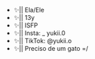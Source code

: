 - ✨|| Ela/Ele
- ✨|| 13y
- ✨|| ISFP
- ✨|| Insta: _ yukii.0
- ✨|| TikTok: @yukii.o
- ✨|| Preciso de um gato =/

<!---
Yukii-0/Yukii-0 is a ✨ special ✨ repository because its `README.md` (this file) appears on your GitHub profile.
You can click the Preview link to take a look at your changes.
--->

